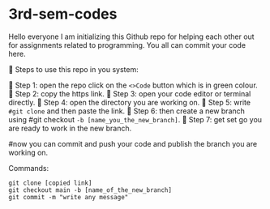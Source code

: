 # 3rd-sem-codes
Hello everyone I am initializing this Github repo for helping each other out for assignments related to programming. You all can commit your code here.

🚀 Steps to use this repo in you system:

🚀 Step 1: open the repo click on the 
```<>Code``` button which is in green colour.
🚀 Step 2: copy the https link.
🚀 Step 3: open your code editor or terminal directly.
🚀 Step 4: open the directory you are working on.
🚀 Step 5: write ```#git clone``` and then paste the link.
🚀 Step 6: then create a new branch using #git checkout ```-b [name_you_the_new_branch]```.
🚀 Step 7: get set go you are ready to work in the new branch.

#now you can commit and push your code and publish the branch you are working on. 

Commands:
```
git clone [copied link]
git checkout main -b [name_of_the_new_branch]
git commit -m "write any message"

```























